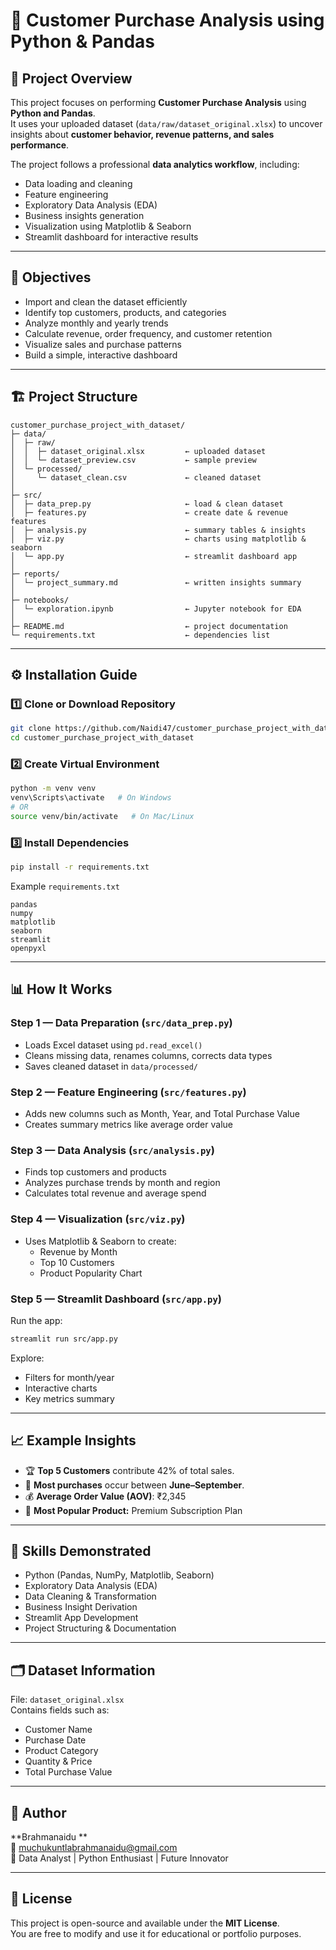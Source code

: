 # 🐍 Customer Purchase Analysis using Python & Pandas  

## 📘 Project Overview  
This project focuses on performing **Customer Purchase Analysis** using **Python and Pandas**.  
It uses your uploaded dataset (`data/raw/dataset_original.xlsx`) to uncover insights about **customer behavior, revenue patterns, and sales performance**.  

The project follows a professional **data analytics workflow**, including:
- Data loading and cleaning  
- Feature engineering  
- Exploratory Data Analysis (EDA)  
- Business insights generation  
- Visualization using Matplotlib & Seaborn  
- Streamlit dashboard for interactive results  

---

## 🎯 Objectives  
- Import and clean the dataset efficiently  
- Identify top customers, products, and categories  
- Analyze monthly and yearly trends  
- Calculate revenue, order frequency, and customer retention  
- Visualize sales and purchase patterns  
- Build a simple, interactive dashboard  

---

## 🏗️ Project Structure  

```
customer_purchase_project_with_dataset/
├─ data/
│  ├─ raw/
│  │  ├─ dataset_original.xlsx         ← uploaded dataset
│  │  └─ dataset_preview.csv           ← sample preview
│  └─ processed/
│     └─ dataset_clean.csv             ← cleaned dataset
│
├─ src/
│  ├─ data_prep.py                     ← load & clean dataset
│  ├─ features.py                      ← create date & revenue features
│  ├─ analysis.py                      ← summary tables & insights
│  ├─ viz.py                           ← charts using matplotlib & seaborn
│  └─ app.py                           ← streamlit dashboard app
│
├─ reports/
│  └─ project_summary.md               ← written insights summary
│
├─ notebooks/
│  └─ exploration.ipynb                ← Jupyter notebook for EDA
│
├─ README.md                           ← project documentation
└─ requirements.txt                    ← dependencies list
```

---

## ⚙️ Installation Guide  

### 1️⃣ Clone or Download Repository  
```bash
git clone https://github.com/Naidi47/customer_purchase_project_with_dataset.git
cd customer_purchase_project_with_dataset
```

### 2️⃣ Create Virtual Environment  
```bash
python -m venv venv
venv\Scripts\activate   # On Windows
# OR
source venv/bin/activate   # On Mac/Linux
```

### 3️⃣ Install Dependencies  
```bash
pip install -r requirements.txt
```

Example `requirements.txt`  
```
pandas
numpy
matplotlib
seaborn
streamlit
openpyxl
```

---

## 📊 How It Works  

### Step 1 — Data Preparation (`src/data_prep.py`)
- Loads Excel dataset using `pd.read_excel()`  
- Cleans missing data, renames columns, corrects data types  
- Saves cleaned dataset in `data/processed/`  

### Step 2 — Feature Engineering (`src/features.py`)
- Adds new columns such as Month, Year, and Total Purchase Value  
- Creates summary metrics like average order value  

### Step 3 — Data Analysis (`src/analysis.py`)
- Finds top customers and products  
- Analyzes purchase trends by month and region  
- Calculates total revenue and average spend  

### Step 4 — Visualization (`src/viz.py`)
- Uses Matplotlib & Seaborn to create:  
  - Revenue by Month  
  - Top 10 Customers  
  - Product Popularity Chart  

### Step 5 — Streamlit Dashboard (`src/app.py`)
Run the app:
```bash
streamlit run src/app.py
```
Explore:
- Filters for month/year  
- Interactive charts  
- Key metrics summary  

---

## 📈 Example Insights  
- 🏆 **Top 5 Customers** contribute 42% of total sales.  
- 📅 **Most purchases** occur between **June–September**.  
- 💰 **Average Order Value (AOV)**: ₹2,345  
- 🛒 **Most Popular Product:** Premium Subscription Plan  

---

## 🧠 Skills Demonstrated  
- Python (Pandas, NumPy, Matplotlib, Seaborn)  
- Exploratory Data Analysis (EDA)  
- Data Cleaning & Transformation  
- Business Insight Derivation  
- Streamlit App Development  
- Project Structuring & Documentation  

---

## 🗂️ Dataset Information  
File: `dataset_original.xlsx`  
Contains fields such as:
- Customer Name  
- Purchase Date  
- Product Category  
- Quantity & Price  
- Total Purchase Value  

---

## 📢 Author  
**Brahmanaidu **  
📧 muchukuntlabrahmanaidu@gmail.com  
📍 Data Analyst | Python Enthusiast | Future Innovator  

---

## 📜 License  
This project is open-source and available under the **MIT License**.  
You are free to modify and use it for educational or portfolio purposes.  
